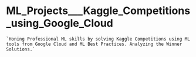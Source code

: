 # ML_Projects___Kaggle_Competitions_using_Google_Cloud
    
    `Honing Professional ML skills by solving Kaggle Competitions using ML tools from Google Cloud and ML Best Practices. Analyzing the Winner Solutions.`